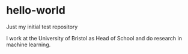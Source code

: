 # hello-world
Just my initial test repository

I work at the University of Bristol as Head of School and do research in machine learning.
